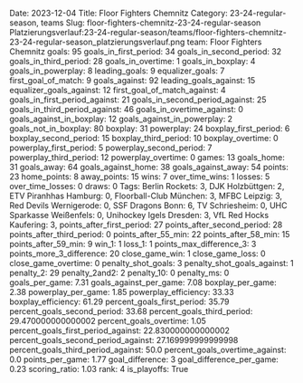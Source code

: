 Date: 2023-12-04
Title: Floor Fighters Chemnitz
Category: 23-24-regular-season, teams
Slug: floor-fighters-chemnitz-23-24-regular-season
Platzierungsverlauf:23-24-regular-season/teams/floor-fighters-chemnitz-23-24-regular-season_platzierungsverlauf.png
team: Floor Fighters Chemnitz
goals: 95
goals_in_first_period: 34
goals_in_second_period: 32
goals_in_third_period: 28
goals_in_overtime: 1
goals_in_boxplay: 4
goals_in_powerplay: 8
leading_goals: 9
equalizer_goals: 7
first_goal_of_match: 9
goals_against: 92
leading_goals_against: 15
equalizer_goals_against: 12
first_goal_of_match_against: 4
goals_in_first_period_against: 21
goals_in_second_period_against: 25
goals_in_third_period_against: 46
goals_in_overtime_against: 0
goals_against_in_boxplay: 12
goals_against_in_powerplay: 2
goals_not_in_boxplay: 80
boxplay: 31
powerplay: 24
boxplay_first_period: 6
boxplay_second_period: 15
boxplay_third_period: 10
boxplay_overtime: 0
powerplay_first_period: 5
powerplay_second_period: 7
powerplay_third_period: 12
powerplay_overtime: 0
games: 13
goals_home: 31
goals_away: 64
goals_against_home: 38
goals_against_away: 54
points: 23
home_points: 8
away_points: 15
wins: 7
over_time_wins: 1
losses: 5
over_time_losses: 0
draws: 0
Tags:  Berlin Rockets: 3,  DJK Holzbüttgen: 2,  ETV Piranhhas Hamburg: 0,  Floorball-Club München: 3,  MFBC Leipzig: 3,  Red Devils Wernigerode: 0,  SSF Dragons Bonn: 6,  TV Schriesheim: 0,  UHC Sparkasse Weißenfels: 0,  Unihockey Igels Dresden: 3,  VfL Red Hocks Kaufering: 3,
points_after_first_period: 27
points_after_second_period: 28
points_after_third_period: 0
points_after_55_min: 22
points_after_58_min: 15
points_after_59_min: 9
win_1: 1
loss_1: 1
points_max_difference_3: 3
points_more_3_difference: 20
close_game_win: 1
close_game_loss: 0
close_game_overtime: 0
penalty_shot_goals: 3
penalty_shot_goals_against: 1
penalty_2: 29
penalty_2and2: 2
penalty_10: 0
penalty_ms: 0
goals_per_game: 7.31
goals_against_per_game: 7.08
boxplay_per_game: 2.38
powerplay_per_game: 1.85
powerplay_efficiency: 33.33
boxplay_efficiency: 61.29
percent_goals_first_period: 35.79
percent_goals_second_period: 33.68
percent_goals_third_period: 29.470000000000002
percent_goals_overtime: 1.05
percent_goals_first_period_against: 22.830000000000002
percent_goals_second_period_against: 27.169999999999998
percent_goals_third_period_against: 50.0
percent_goals_overtime_against: 0.0
points_per_game: 1.77
goal_difference: 3
goal_difference_per_game: 0.23
scoring_ratio: 1.03
rank: 4
is_playoffs: True
